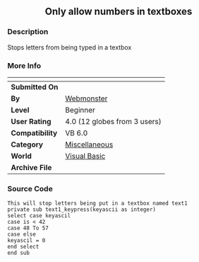 ﻿<div align="center">

## Only allow numbers in textboxes


</div>

### Description

Stops letters from being typed in a textbox
 
### More Info
 


<span>             |<span>
---                |---
**Submitted On**   |
**By**             |[Webmonster](https://github.com/Planet-Source-Code/PSCIndex/blob/master/ByAuthor/webmonster.md)
**Level**          |Beginner
**User Rating**    |4.0 (12 globes from 3 users)
**Compatibility**  |VB 6\.0
**Category**       |[Miscellaneous](https://github.com/Planet-Source-Code/PSCIndex/blob/master/ByCategory/miscellaneous__1-1.md)
**World**          |[Visual Basic](https://github.com/Planet-Source-Code/PSCIndex/blob/master/ByWorld/visual-basic.md)
**Archive File**   |[](https://github.com/Planet-Source-Code/webmonster-only-allow-numbers-in-textboxes__1-67060/archive/master.zip)





### Source Code

```
This will stop letters being put in a textbox named text1
private sub text1_keypress(keyascii as integer)
select case keyascil
case is < 42
case 48 To 57
case else
keyascil = 0
end select
end sub
```

